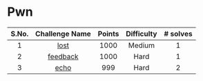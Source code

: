 # Pwn

|S.No.| Challenge Name | Points | Difficulty |# solves|
|:---:|:--------------:|:------:|:----------:|:-----:|
|1| [lost](lost/)| 1000 | Medium       | 1    |
| 2| [feedback](feedback/)|1000 | Hard|1|
|3|[echo](echo/)| 999 | Hard | 2|
